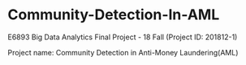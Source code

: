 # Community-Detection-In-AML
E6893 Big Data Analytics Final Project - 18 Fall (Project ID: 201812-1)

Project name: Community Detection in Anti-Money Laundering(AML)
